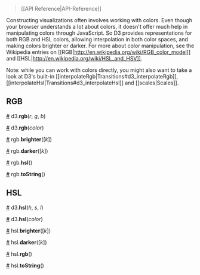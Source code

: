 > [[API Reference|API-Reference]]

Constructing visualizations often involves working with colors. Even though your browser understands a lot about colors, it doesn't offer much help in manipulating colors through JavaScript. So D3 provides representations for both RGB and HSL colors, allowing interpolation in both color spaces, and making colors brighter or darker. For more about color manipulation, see the Wikipedia entries on [[RGB|http://en.wikipedia.org/wiki/RGB_color_model]] and [[HSL|http://en.wikipedia.org/wiki/HSL_and_HSV]].

Note: while you can work with colors directly, you might also want to take a look at D3's built-in [[interpolateRgb|Transitions#d3_interpolateRgb]], [[interpolateHsl|Transitions#d3_interpolateHsl]] and [[scales|Scales]].

## RGB

<a name="d3_rgb" href="#d3_rgb">#</a> d3.<b>rgb</b>(<i>r</i>, <i>g</i>, <i>b</i>)

<a href="#d3_rgb">#</a> d3.<b>rgb</b>(<i>color</i>)

<a name="rgb_brighter" href="#rgb_brighter">#</a> rgb.<b>brighter</b>([<i>k</i>])

<a name="rgb_darker" href="#rgb_darker">#</a> rgb.<b>darker</b>([<i>k</i>])

<a name="rgb_hsl" href="#rgb_hsl">#</a> rgb.<b>hsl</b>()

<a name="rgb_toString" href="#rgb_toString">#</a> rgb.<b>toString</b>()

## HSL

<a name="d3_hsl" href="#d3_hsl">#</a> d3.<b>hsl</b>(<i>h</i>, <i>s</i>, <i>l</i>)

<a href="#d3_hsl">#</a> d3.<b>hsl</b>(<i>color</i>)

<a name="hsl_brighter" href="#hsl_brighter">#</a> hsl.<b>brighter</b>([<i>k</i>])

<a name="hsl_darker" href="#hsl_darker">#</a> hsl.<b>darker</b>([<i>k</i>])

<a name="hsl_rgb" href="#hsl_rgb">#</a> hsl.<b>rgb</b>()

<a name="hsl_toString" href="#hsl_toString">#</a> hsl.<b>toString</b>()
